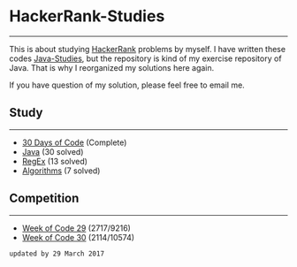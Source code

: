 # HackerRank-Studies

---

This is about studying [HackerRank](https://www.hackerrank.com/) problems by myself.
I have written these codes [Java-Studies](https://github.com/jsong00505/Java-Studies), but the repository is kind of my exercise repository of Java.
That is why I reorganized my solutions here again.

If you have question of my solution, please feel free to email me.

## Study

---

* [30 Days of Code](30-days-of-code/README.md) (Complete)
* [Java](java/README.md) (30 solved)
* [RegEx](regex/README.md) (13 solved)
* [Algorithms](algorithms/README.md) (7 solved)

## Competition

---

* [Week of Code 29](week-of-code-29/README.md) (2717/9216)
* [Week of Code 30](week-of-code-30/README.md) (2114/10574)

`updated by 29 March 2017`